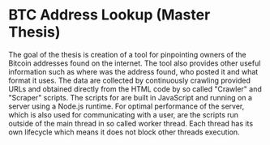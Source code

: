 # BTC Address Lookup (Master Thesis)
The goal of the thesis is creation of a tool for pinpointing owners of the Bitcoin addresses found on the internet. The tool also provides other useful information such as where was the address found, who posted it and what format it uses. The data are collected by continuously crawling provided URLs and obtained directly from the HTML code by so called "Crawler" and "Scraper" scripts. The scripts for are built in JavaScript and running on a server using a Node.js runtime. For optimal performance of the server, which is also used for communicating with a user, are the scripts run outside of the main thread in so called worker thread. Each thread has its own lifecycle which means it does not block other threads execution.
